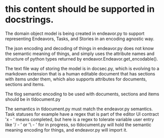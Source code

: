 # this content should be supported in docstrings.

The domain object model is being created in endeavor.py 
to support representing Endeavors, Tasks, and Stories in an 
encoding agnostic way.

The json encoding and decoding of things in endeavor.py 
does not know the semantic meaning of things, and simply uses the
attribute names and structure of python types returned by 
endeavor.Endeavor.get_encodable().

The text file way of storing the model is in docsec.py, which
is evolving to a markdown extension that is a human editable 
document that has sections with items under them, which also 
supports attributes for documents, sections and items.

The tlog semantic encoding to be used with documents, 
sections and items should be in tldocument.py

The semantics in tldocument.py must match the endeavor.py
semantics.  Task statuses for example have a regex that 
is part of the editor UI contract 'x - ' means completed, 
but here is a regex to tolerate variable user entry like
'/ - ' or '\ - ' for in progress, so tldocument.py will 
hold the semantic meaning encoding for things, and
endeavor.py will import it.




